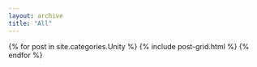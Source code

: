 ```yaml
---
layout: archive
title: "All"
---
```


<div class="tiles">
{% for post in site.categories.Unity %}
	{% include post-grid.html %}
{% endfor %}
</div><!-- /.tiles -->